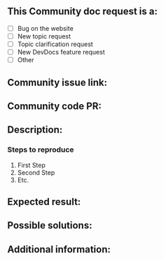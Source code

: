 <!-- (REQUIRED) What is the nature of this issue? -->
## This Community doc request is a:
- [ ] Bug on the website
- [ ] New topic request
- [ ] Topic clarification request
- [ ] New DevDocs feature request
- [ ] Other

<!-- (REQUIRED) What is the Community issue and code PR? -->
## Community issue link:

## Community code PR:


<!-- (REQUIRED) What is the issue/current behavior? -->
## Description:

<!-- (OPTIONAL) What needs to be done to replicate this issue? (provide Gist if needed) -->
### Steps to reproduce

1. First Step
2. Second Step
3. Etc.

<!-- (REQUIRED) When this issue is resolved, what is the expected result/behavior? -->
## Expected result:

<!-- (OPTIONAL) What would a solution for this issue look like? -->
## Possible solutions:

<!-- (OPTIONAL) What other information can you provide about this issue? -->
## Additional information:

<!--
Thank you for taking the time to report this issue!
GitHub Issues should only be created for problems/topics related to this project's codebase.

Before submitting this issue, please make sure you are complying with our Code of Conduct:
https://github.com/magento/devdocs/blob/develop/.github/CODE_OF_CONDUCT.md

Issues that do not comply with our Code of Conduct or do not contain enough information may be closed at the maintainers' discretion.

Feel free to remove this section before creating this issue.
-->

